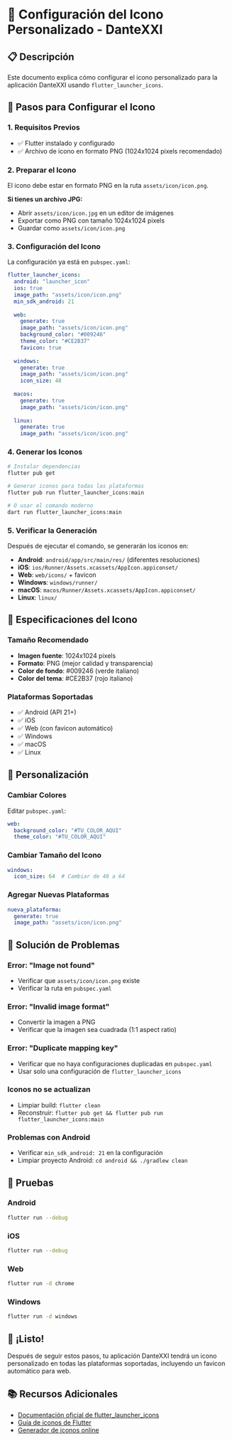 # 🎨 Configuración del Icono Personalizado - DanteXXI

## 📋 Descripción

Este documento explica cómo configurar el icono personalizado para la aplicación DanteXXI usando `flutter_launcher_icons`.

## 🚀 Pasos para Configurar el Icono

### 1. **Requisitos Previos**

- ✅ Flutter instalado y configurado
- ✅ Archivo de icono en formato PNG (1024x1024 pixels recomendado)

### 2. **Preparar el Icono**

El icono debe estar en formato PNG en la ruta `assets/icon/icon.png`.

**Si tienes un archivo JPG:**
- Abrir `assets/icon/icon.jpg` en un editor de imágenes
- Exportar como PNG con tamaño 1024x1024 pixels
- Guardar como `assets/icon/icon.png`

### 3. **Configuración del Icono**

La configuración ya está en `pubspec.yaml`:

```yaml
flutter_launcher_icons:
  android: "launcher_icon"
  ios: true
  image_path: "assets/icon/icon.png"
  min_sdk_android: 21
  
  web:
    generate: true
    image_path: "assets/icon/icon.png"
    background_color: "#009246"
    theme_color: "#CE2B37"
    favicon: true
  
  windows:
    generate: true
    image_path: "assets/icon/icon.png"
    icon_size: 48
  
  macos:
    generate: true
    image_path: "assets/icon/icon.png"
  
  linux:
    generate: true
    image_path: "assets/icon/icon.png"
```

### 4. **Generar los Iconos**

```bash
# Instalar dependencias
flutter pub get

# Generar iconos para todas las plataformas
flutter pub run flutter_launcher_icons:main

# O usar el comando moderno
dart run flutter_launcher_icons:main
```

### 5. **Verificar la Generación**

Después de ejecutar el comando, se generarán los iconos en:

- **Android**: `android/app/src/main/res/` (diferentes resoluciones)
- **iOS**: `ios/Runner/Assets.xcassets/AppIcon.appiconset/`
- **Web**: `web/icons/` + favicon
- **Windows**: `windows/runner/`
- **macOS**: `macos/Runner/Assets.xcassets/AppIcon.appiconset/`
- **Linux**: `linux/`

## 🎯 Especificaciones del Icono

### **Tamaño Recomendado**
- **Imagen fuente**: 1024x1024 pixels
- **Formato**: PNG (mejor calidad y transparencia)
- **Color de fondo**: #009246 (verde italiano)
- **Color del tema**: #CE2B37 (rojo italiano)

### **Plataformas Soportadas**
- ✅ Android (API 21+)
- ✅ iOS
- ✅ Web (con favicon automático)
- ✅ Windows
- ✅ macOS
- ✅ Linux

## 🔧 Personalización

### **Cambiar Colores**
Editar `pubspec.yaml`:

```yaml
web:
  background_color: "#TU_COLOR_AQUI"
  theme_color: "#TU_COLOR_AQUI"
```

### **Cambiar Tamaño del Icono**
```yaml
windows:
  icon_size: 64  # Cambiar de 48 a 64
```

### **Agregar Nuevas Plataformas**
```yaml
nueva_plataforma:
  generate: true
  image_path: "assets/icon/icon.png"
```

## 🚨 Solución de Problemas

### **Error: "Image not found"**
- Verificar que `assets/icon/icon.png` existe
- Verificar la ruta en `pubspec.yaml`

### **Error: "Invalid image format"**
- Convertir la imagen a PNG
- Verificar que la imagen sea cuadrada (1:1 aspect ratio)

### **Error: "Duplicate mapping key"**
- Verificar que no haya configuraciones duplicadas en `pubspec.yaml`
- Usar solo una configuración de `flutter_launcher_icons`

### **Iconos no se actualizan**
- Limpiar build: `flutter clean`
- Reconstruir: `flutter pub get && flutter pub run flutter_launcher_icons:main`

### **Problemas con Android**
- Verificar `min_sdk_android: 21` en la configuración
- Limpiar proyecto Android: `cd android && ./gradlew clean`

## 📱 Pruebas

### **Android**
```bash
flutter run --debug
```

### **iOS**
```bash
flutter run --debug
```

### **Web**
```bash
flutter run -d chrome
```

### **Windows**
```bash
flutter run -d windows
```

## 🎉 ¡Listo!

Después de seguir estos pasos, tu aplicación DanteXXI tendrá un icono personalizado en todas las plataformas soportadas, incluyendo un favicon automático para web.

## 📚 Recursos Adicionales

- [Documentación oficial de flutter_launcher_icons](https://pub.dev/packages/flutter_launcher_icons)
- [Guía de iconos de Flutter](https://flutter.dev/docs/development/ui/assets-and-images)
- [Generador de iconos online](https://appicon.co/)
